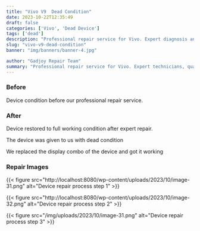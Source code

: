```yaml
---
title: "Vivo V9  Dead Condition"
date: 2023-10-22T12:35:49
draft: false
categories: ['Vivo', 'Dead Device']
tags: ['dead']
description: "Professional repair service for Vivo. Expert diagnosis and quality repairs in Bangalore."
slug: "vivo-v9-dead-condition"
banner: "img/banners/banner-4.jpg"

author: "Gadjoy Repair Team"
summary: "Professional repair service for Vivo. Expert technicians, quality parts, warranty included."
---
```


### Before

Device condition before our professional repair service.

### After

Device restored to full working condition after expert repair.

The device was given to us with dead condition

We replaced the display combo of the device and got it working

### Repair Images

{{< figure src="http://localhost:8080/wp-content/uploads/2023/10/image-31.png" alt="Device repair process step 1" >}}

{{< figure src="http://localhost:8080/wp-content/uploads/2023/10/image-32.png" alt="Device repair process step 2" >}}

{{< figure src="/img/uploads/2023/10/image-31.png" alt="Device repair process step 3" >}}

